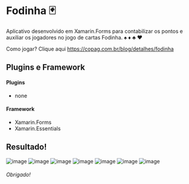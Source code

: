 # Fodinha :black_joker:
Aplicativo desenvolvido em Xamarin.Forms para contabilizar os pontos e auxiliar os jogadores no jogo de cartas Fodinha. :spades: :diamonds: :clubs: :hearts:

Como jogar? Clique aqui https://copag.com.br/blog/detalhes/fodinha

## Plugins e Framework
#### Plugins

- none

#### Framework
- Xamarin.Forms
- Xamarin.Essentials

## Resultado!
![image](https://user-images.githubusercontent.com/52722526/169722596-0e356edf-3a47-46f0-bba5-418c255c3dcf.png)
![image](https://user-images.githubusercontent.com/52722526/169722719-f530fcf3-0f05-4b01-8978-19eac9d1c88a.png)
![image](https://user-images.githubusercontent.com/52722526/169722724-3158f252-3053-4760-87a7-10208a7e99f8.png)
![image](https://user-images.githubusercontent.com/52722526/169722726-f6661026-b325-4b3c-bc8f-3c694d6cc649.png)
![image](https://user-images.githubusercontent.com/52722526/169722737-ac1c60f0-504e-4afc-89ff-c5c5a43202d2.png)
![image](https://user-images.githubusercontent.com/52722526/169722740-43b7103c-862c-413e-86b2-c2579298c2b5.png)
![image](https://user-images.githubusercontent.com/52722526/169722741-0f6718c1-123f-4253-b67d-8722835c5745.png)

###### Obrigado!
